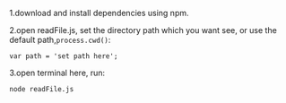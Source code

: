 1.download and install dependencies using npm.

2.open readFile.js, set the directory path which you want see, or use the default path,`process.cwd()`:

    var path = 'set path here';

3.open terminal here, run:
    
    node readFile.js 
